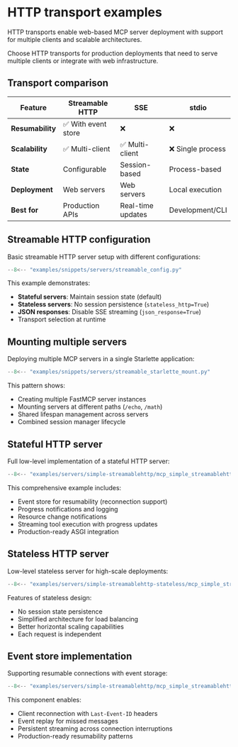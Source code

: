 # HTTP transport examples

HTTP transports enable web-based MCP server deployment with support for multiple clients and scalable architectures.

Choose HTTP transports for production deployments that need to serve multiple clients or integrate with web infrastructure.

## Transport comparison

| Feature          | Streamable HTTP    | SSE               | stdio            |
| ---------------- | ------------------ | ----------------- | ---------------- |
| **Resumability** | ✅ With event store | ❌                 | ❌                |
| **Scalability**  | ✅ Multi-client     | ✅ Multi-client    | ❌ Single process |
| **State**        | Configurable       | Session-based     | Process-based    |
| **Deployment**   | Web servers        | Web servers       | Local execution  |
| **Best for**     | Production APIs    | Real-time updates | Development/CLI  |

## Streamable HTTP configuration

Basic streamable HTTP server setup with different configurations:

```python
--8<-- "examples/snippets/servers/streamable_config.py"
```

This example demonstrates:

- **Stateful servers**: Maintain session state (default)
- **Stateless servers**: No session persistence (`stateless_http=True`)
- **JSON responses**: Disable SSE streaming (`json_response=True`)
- Transport selection at runtime

## Mounting multiple servers

Deploying multiple MCP servers in a single Starlette application:

```python
--8<-- "examples/snippets/servers/streamable_starlette_mount.py"
```

This pattern shows:

- Creating multiple FastMCP server instances
- Mounting servers at different paths (`/echo`, `/math`)
- Shared lifespan management across servers
- Combined session manager lifecycle

## Stateful HTTP server

Full low-level implementation of a stateful HTTP server:

```python
--8<-- "examples/servers/simple-streamablehttp/mcp_simple_streamablehttp/server.py"
```

This comprehensive example includes:

- Event store for resumability (reconnection support)
- Progress notifications and logging
- Resource change notifications
- Streaming tool execution with progress updates
- Production-ready ASGI integration

## Stateless HTTP server

Low-level stateless server for high-scale deployments:

```python
--8<-- "examples/servers/simple-streamablehttp-stateless/mcp_simple_streamablehttp_stateless/server.py"
```

Features of stateless design:

- No session state persistence
- Simplified architecture for load balancing
- Better horizontal scaling capabilities
- Each request is independent

## Event store implementation

Supporting resumable connections with event storage:

```python
--8<-- "examples/servers/simple-streamablehttp/mcp_simple_streamablehttp/event_store.py"
```

This component enables:

- Client reconnection with `Last-Event-ID` headers
- Event replay for missed messages
- Persistent streaming across connection interruptions
- Production-ready resumability patterns
